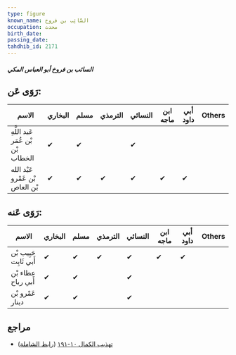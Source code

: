 ```yaml
---
type: figure
known_name: السَّائِب بن فروخ
occupation: محدث
birth_date:
passing_date:
tahdhib_id: 2171
---
```

##### السائب بن فروخ أبو العباس المكي

## رَوَى عَن:
| الاسم                             | البخاري | مسلم | الترمذي | النسائي | ابن ماجه | أبي داود | Others |
| --------------------------------- | ------- | ---- | ------- | ------- | -------- | -------- | ------ |
| عَبد اللَّهِ بْن عُمَر بْن الخطاب | ✔       | ✔    |         | ✔       |          |          |        |
| عَبْد الله بْن عَمْرو بْن العاص   | ✔       | ✔    | ✔       | ✔       | ✔        | ✔        |        |
## رَوَى عَنه:
| الاسم                  | البخاري | مسلم | الترمذي | النسائي | ابن ماجه | أبي داود | Others |
| ---------------------- | ------- | ---- | ------- | ------- | -------- | -------- | ------ |
| حَبِيب بْن أَبي ثَابِت | ✔       | ✔    | ✔       | ✔       | ✔        | ✔        |        |
| عطاء بْن أَبي رباح     | ✔       | ✔    |         | ✔       |          |          |        |
| عَمْرو بْن دينار       | ✔       | ✔    |         | ✔       |          |          |        |
## مراجع
- [تهذيب الكمال ١٠-١٩١](obsidian://open?vault=Tahdhib-al-Kamal&file=Figures/٢١٧١-السائب%20بن%20فروخ%20أبو%20العباس%20المكي) ([رابط الشاملة](https://shamela.ws/book/3722/4963))